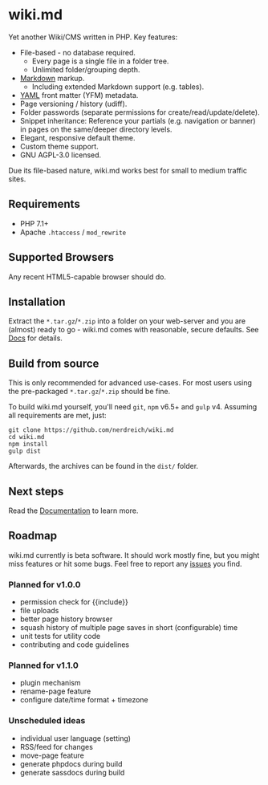 # wiki.md

Yet another Wiki/CMS written in PHP. Key features:

* File-based - no database required.
  * Every page is a single file in a folder tree.
  * Unlimited folder/grouping depth.
* [Markdown](https://en.wikipedia.org/wiki/Markdown) markup.
  * Including extended Markdown support (e.g. tables).
* [YAML](https://en.wikipedia.org/wiki/YAML) front matter (YFM) metadata.
* Page versioning / history (udiff).
* Folder passwords (separate permissions for create/read/update/delete).
* Snippet inheritance: Reference your partials (e.g. navigation or banner) in pages on the same/deeper directory levels.
* Elegant, responsive default theme.
* Custom theme support.
* GNU AGPL-3.0 licensed.

Due its file-based nature, wiki.md works best for small to medium traffic sites.

## Requirements

* PHP 7.1+
* Apache `.htaccess` / `mod_rewrite`

## Supported Browsers

Any recent HTML5-capable browser should do.

## Installation

Extract the `*.tar.gz`/`*.zip` into a folder on your web-server and you are (almost) ready to go - wiki.md comes with reasonable, secure defaults. See [Docs](docs/README.md) for details.

## Build from source

This is only recommended for advanced use-cases. For most users using the pre-packaged `*.tar.gz`/`*.zip` should be fine.

To build wiki.md yourself, you'll need `git`, `npm` v6.5+ and `gulp` v4. Assuming all requirements are met, just:

```
git clone https://github.com/nerdreich/wiki.md
cd wiki.md
npm install
gulp dist
```

Afterwards, the archives can be found in the `dist/` folder.

## Next steps

Read the [Documentation](docs/) to learn more.

## Roadmap

wiki.md currently is beta software. It should work mostly fine, but you might miss features or hit some bugs. Feel free to report any [issues](https://github.com/nerdreich/wiki.md/issues) you find.

### Planned for v1.0.0

* permission check for {{include}}
* file uploads
* better page history browser
* squash history of multiple page saves in short (configurable) time
* unit tests for utility code
* contributing and code guidelines

### Planned for v1.1.0

* plugin mechanism
* rename-page feature
* configure date/time format + timezone

### Unscheduled ideas

* individual user language (setting)
* RSS/feed for changes
* move-page feature
* generate phpdocs during build
* generate sassdocs during build
